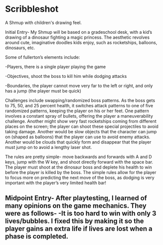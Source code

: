 # Scribbleshot
A Shmup with children's drawing feel. 

Initial Entry- 
My Shmup will be based on a gradeschool desk, with a kid’s drawing of a dinosaur fighting a magic princess. The aesthetic revolves around cute, imaginative doodles kids enjoy, such as rocketships, balloons, dinosaurs, etc.

Some of fullerton’s elements  include:

-Players, there is a single player playing the game

-Objectives, shoot the boss to kill him while dodging attacks

-Boundaries, the player cannot move very far to the left or right, and only has a jump (the player must be quick)

Challenges include swapping/randomized boss patterns. As the boss gets to 75, 50, and 25 percent health, it switches attack patterns to one of five randomized patterns, keeping the player on his or her feet. One pattern involves a constant spray of bullets, offering the player a maneuverability challenge. Another might show very fast rocketships coming from different places on the screen; the player can shoot these special projectiles to avoid taking damage. Another would be slow objects that the character can jump on (shaped as balloons) that the player can use to avoid enemy attacks. Another would be clouds that quickly form and disappear that the player must jump on to avoid a lengthy laser shot.

The rules are pretty simple- move backwards and forwards with A and D keys, jump with the W key, and shoot directly forward with the space bar. The player must shoot at the dinosaur boss and deplete his health to win before the player is killed by the boss. The simple rules allow for the player to focus more on predicting the next move of the boss, as dodging is very important with the player’s very limited health bar!

Midpoint Entry- 
After playtesting, I learned of many opinions on the game mechanics. They were as follows- 
  -It is too hard to win with only 3 lives/bubbles. I fixed this by making it so the player gains an extra life if lives are lost when a phase is completed. 
  - 

